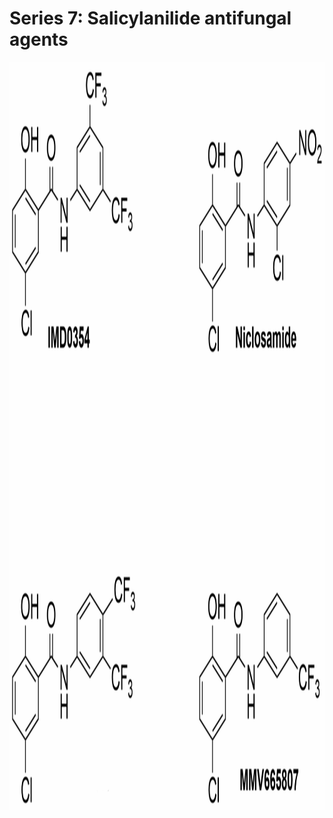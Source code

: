 <h1>Series 7: Salicylanilide antifungal agents</h1>
<img width="1410" height="1197" alt="Series 7 leads 2025-09-29" src="https://github.com/OpenSourceMycetoma/Series-7-Salicylanilides/blob/main/OUTPUT.PNG" />



